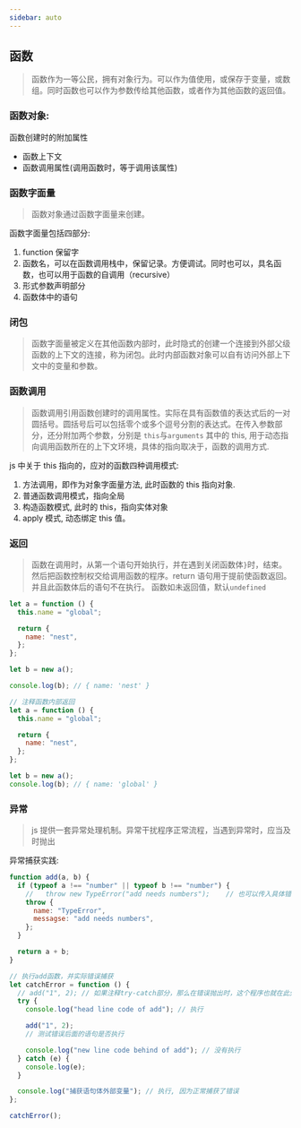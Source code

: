 ```yaml
---
sidebar: auto
---
```


## 函数

> 函数作为一等公民，拥有对象行为。可以作为值使用，或保存于变量，或数组。同时函数也可以作为参数传给其他函数，或者作为其他函数的返回值。

### 函数对象:

函数创建时的附加属性

- 函数上下文
- 函数调用属性(调用函数时，等于调用该属性)

### 函数字面量

> 函数对象通过函数字面量来创建。

函数字面量包括四部分:

1. function 保留字
2. 函数名，可以在函数调用栈中，保留记录。方便调试。同时也可以，具名函数，也可以用于函数的自调用（recursive）
3. 形式参数声明部分
4. 函数体中的语句

### 闭包

> 函数字面量被定义在其他函数内部时，此时隐式的创建一个连接到外部父级函数的上下文的连接，称为闭包。此时内部函数对象可以自有访问外部上下文中的变量和参数。

### 函数调用

> 函数调用引用函数创建时的调用属性。实际在具有函数值的表达式后的一对圆括号。圆括号后可以包括零个或多个逗号分割的表达式。在传入参数部分，还分附加两个参数，分别是 `this`与`arguments`
> 其中的 this, 用于动态指向调用函数所在的上下文环境，具体的指向取决于，函数的调用方式.

js 中关于 this 指向的，应对的函数四种调用模式:

1. 方法调用，即作为对象字面量方法, 此时函数的 this 指向对象.
2. 普通函数调用模式，指向全局
3. 构造函数模式, 此时的 this，指向实体对象
4. apply 模式, 动态绑定 this 值。

### 返回

> 函数在调用时，从第一个语句开始执行，并在遇到关闭函数体`}`时，结束。然后把函数控制权交给调用函数的程序。return 语句用于提前使函数返回。并且此函数体后的语句不在执行。
> 函数如未返回值，默认`undefined`

```js
let a = function () {
  this.name = "global";

  return {
    name: "nest",
  };
};

let b = new a();

console.log(b); // { name: 'nest' }

// 注释函数内部返回
let a = function () {
  this.name = "global";

  return {
    name: "nest",
  };
};

let b = new a();
console.log(b); // { name: 'global' }
```

### 异常

> js 提供一套异常处理机制。异常干扰程序正常流程，当遇到异常时，应当及时抛出

异常捕获实践:

```js
function add(a, b) {
  if (typeof a !== "number" || typeof b !== "number") {
    //   throw new TypeError("add needs numbers");    // 也可以传入具体错误类型，或者基本的错误对象Error
    throw {
      name: "TypeError",
      messagse: "add needs numbers",
    };
  }

  return a + b;
}

// 执行add函数，并实际错误捕获
let catchError = function () {
  // add("1", 2); // 如果注释try-catch部分，那么在错误抛出时，这个程序也就在此处崩溃了. // Ucaught Error: { name: "TypeError",  messagse: "add needs numbers",};
  try {
    console.log("head line code of add"); // 执行

    add("1", 2);
    // 测试错误后面的语句是否执行

    console.log("new line code behind of add"); // 没有执行
  } catch (e) {
    console.log(e);
  }

  console.log("捕获语句体外部变量"); // 执行, 因为正常捕获了错误
};

catchError();
```


